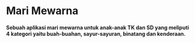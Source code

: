 # Mari Mewarna
#### Sebuah aplikasi mari mewarna untuk anak-anak TK dan SD yang meliputi 4 kategori yaitu buah-buahan, sayur-sayuran, binatang dan kenderaan.


